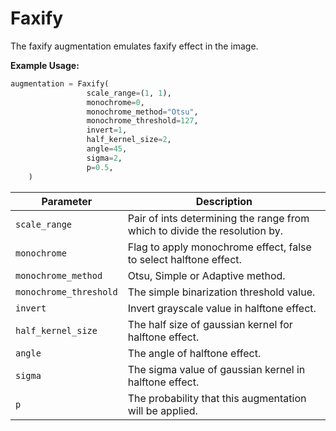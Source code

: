 # Faxify

The faxify augmentation emulates faxify effect in the image.

**Example Usage:**

```python
augmentation = Faxify(
			     scale_range=(1, 1), 
                 monochrome=0,
                 monochrome_method="Otsu",
                 monochrome_threshold=127,
                 invert=1,
                 half_kernel_size=2,
                 angle=45,
                 sigma=2,
                 p=0.5,
    )
```

| Parameter | Description |
|---|---|
| `scale_range` | Pair of ints determining the range from which to divide the resolution by. |
| `monochrome` | Flag to apply monochrome effect, false to select halftone effect. |
| `monochrome_method` | Otsu, Simple or Adaptive method. |
| `monochrome_threshold` | The simple binarization threshold value. |
| `invert` | Invert grayscale value in halftone effect. |
| `half_kernel_size` | The half size of gaussian kernel for halftone effect. |
| `angle` | The angle of halftone effect. |
| `sigma` | The sigma value of gaussian kernel in halftone effect. |
| `p` | The probability that this augmentation will be applied. |
